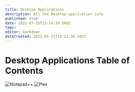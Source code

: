 ```yaml
---
title: Desktop Applications
description: All the Desktop application info
published: true
date: 2022-07-25T13:14:39.560Z
tags: 
editor: markdown
dateCreated: 2022-05-21T15:22:36.583Z
---
```


# Desktop Applications Table of Contents

![Notepad++](https://wiki.commsnet.org/en/Desktop_Applications/notepadplusplus)
![Plex]()